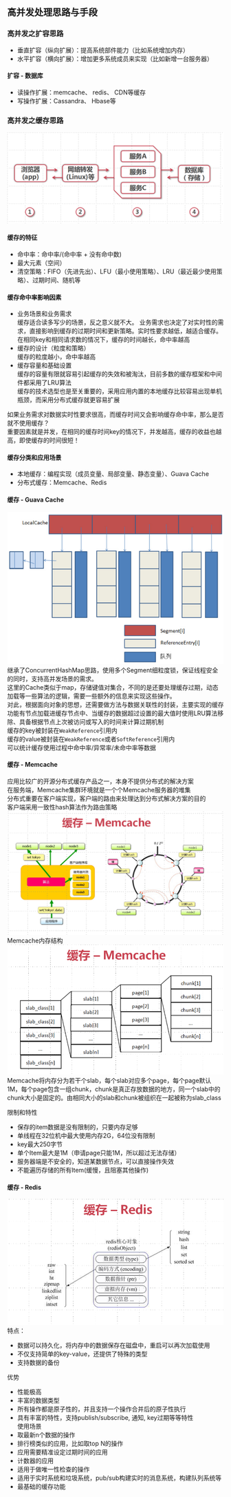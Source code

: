 ## 高并发处理思路与手段
### 高并发之扩容思路  
- 垂直扩容（纵向扩展）：提高系统部件能力（比如系统增加内存）  
- 水平扩容（横向扩展）：增加更多系统成员来实现（比如新增一台服务器）  
#### 扩容 - 数据库  
- 读操作扩展：memcache、 redis、 CDN等缓存  
- 写操作扩展：Cassandra、 Hbase等  
### 高并发之缓存思路
![缓存](缓存.jpg)  
#### 缓存的特征  
- 命中率：命中率/(命中率 + 没有命中数)  
- 最大元素（空间）  
- 清空策略：FIFO（先进先出）、LFU（最小使用策略）、LRU（最近最少使用策略）、过期时间、随机等  
#### 缓存命中率影响因素  
- 业务场景和业务需求  
  缓存适合读多写少的场景，反之意义就不大。
  业务需求也决定了对实时性的需求，直接影响到缓存的过期时间和更新策略。实时性要求越低，越适合缓存。在相同key和相同请求数的情况下，缓存的时间越长，命中率越高  
- 缓存的设计（粒度和策略）  
  缓存的粒度越小，命中率越高  
- 缓存容量和基础设置  
  缓存的容量有限就容易引起缓存的失效和被淘汰，目前多数的缓存框架和中间件都采用了LRU算法  
  缓存的技术选型也是至关重要的，采用应用内置的本地缓存比较容易出现单机瓶颈，而采用分布式缓存就更容易扩展  

如果业务需求对数据实时性要求很高，而缓存时间又会影响缓存命中率，那么是否就不使用缓存？  
重要因素就是并发，在相同的缓存时间key的情况下，并发越高，缓存的收益也越高，即使缓存的时间很短！  
#### 缓存分类和应用场景  
- 本地缓存：编程实现（成员变量、局部变量、静态变量）、Guava Cache  
- 分布式缓存：Memcache、Redis  
#### 缓存 - Guava Cache  
![Guava&#32;Cache结构图](Guava&#32;Cache结构图.png)  
继承了ConcurrentHashMap思路，使用多个Segment细粒度锁，保证线程安全的同时，支持高并发场景的需求。  
这里的Cache类似于map，存储键值对集合，不同的是还要处理缓存过期，动态加载等一些算法的逻辑，需要一些额外的信息来实现这些操作。  
对此，根据面向对象的思想，还需要做方法与数据关联性的封装，主要实现的缓存功能有节点加载进缓存节点中、当缓存的数据超过设置的最大值时使用LRU算法移除、具备根据节点上次被访问或写入的时间来计算过期机制  
缓存的key被封装在`WeakReference`引用内  
缓存的value被封装在`WeakReference`或者`SoftReference`引用内  
可以统计缓存使用过程中命中率/异常率/未命中率等数据  
#### 缓存 - Memcache  
应用比较广的开源分布式缓存产品之一，本身不提供分布式的解决方案  
在服务端，Memcache集群环境就是一个个Memcache服务器的堆集  
分布式重要在客户端实现，客户端的路由来处理达到分布式解决方案的目的  
客户端采用一致性hash算法作为路由策略  
![Memcache结构图](Memcache结构图.png)  
Memcache内存结构  
![Memcache内存管理](Memcache内存管理.png)  
Memcache将内存分为若干个slab，每个slab对应多个page，每个page默认1M，每个page包含一组chunk，chunk是真正存放数据的地方，同一个slab中的chunk大小是固定的。由相同大小的slab和chunk被组织在一起被称为slab_class  

限制和特性  
- 保存的item数据是没有限制的，只要内存足够  
- 单线程在32位机中最大使用内存2G，64位没有限制  
- key最大250字节
- 单个Item最大是1M（申请page只能1M，所以超过无法存储）  
- 服务器端是不安全的，知道某数据节点，可以直接操作失效  
- 不能遍历存储的所有Item(缓慢，且阻塞其他操作)  
#### 缓存 - Redis  
![Redis存储结构图](Redis存储结构图.png)  
特点：
- 数据可以持久化，将内存中的数据保存在磁盘中，重启可以再次加载使用  
- 不仅支持简单的key-value，还提供了特殊的类型  
- 支持数据的备份

优势  
- 性能极高  
- 丰富的数据类型  
- 所有操作都是原子性的，并且支持一个操作合并后的原子性执行  
- 具有丰富的特性，支持publish/subscribe, 通知, key过期等等特性  
使用场景  
- 取最新n个数据的操作  
- 排行榜类似的应用，比如取top N的操作  
- 应用需要精准设定过期时间的应用  
- 计数器的应用  
- 适用于做唯一性检查的操作  
- 适用于实时系统和垃圾系统，pub/sub构建实时的消息系统，构建队列系统等  
- 最基础的缓存功能  